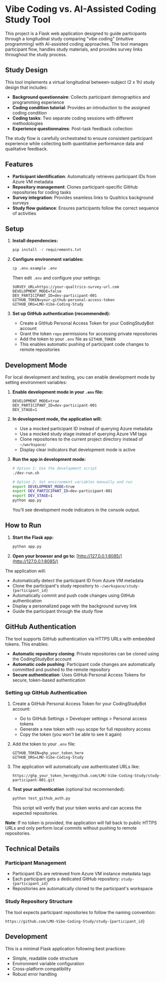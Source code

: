 # Vibe Coding vs. AI-Assisted Coding Study Tool

This project is a Flask web application designed to guide participants through a longitudinal study comparing "vibe coding" (intuitive programming) with AI-assisted coding approaches. The tool manages participant flow, handles study materials, and provides survey links throughout the study process.

## Study Design

This tool implements a virtual longitudinal between-subject (2 x 1h) study design that includes:

- **Background questionnaire**: Collects participant demographics and programming experience
- **Coding condition tutorial**: Provides an introduction to the assigned coding condition
- **Coding tasks**: Two separate coding sessions with different methodologies
- **Experience questionnaires**: Post-task feedback collection

The study flow is carefully orchestrated to ensure consistent participant experience while collecting both quantitative performance data and qualitative feedback.

## Features

- **Participant identification**: Automatically retrieves participant IDs from Azure VM metadata
- **Repository management**: Clones participant-specific GitHub repositories for coding tasks
- **Survey integration**: Provides seamless links to Qualtrics background surveys
- **Study flow guidance**: Ensures participants follow the correct sequence of activities

## Setup

1. **Install dependencies:**
   ```sh
   pip install -r requirements.txt
   ```

2. **Configure environment variables:**
   ```sh
   cp .env.example .env
   ```
   Then edit `.env` and configure your settings:
   ```
   SURVEY_URL=https://your-qualtrics-survey-url.com
   DEVELOPMENT_MODE=false
   DEV_PARTICIPANT_ID=dev-participant-001
   GITHUB_TOKEN=your-github-personal-access-token
   GITHUB_ORG=LMU-Vibe-Coding-Study
   ```

3. **Set up GitHub authentication (recommended):**
   - Create a GitHub Personal Access Token for your CodingStudyBot account
   - Grant the token `repo` permissions for accessing private repositories
   - Add the token to your `.env` file as `GITHUB_TOKEN`
   - This enables automatic pushing of participant code changes to remote repositories

## Development Mode

For local development and testing, you can enable development mode by setting environment variables:

1. **Enable development mode in your `.env` file:**
   ```
   DEVELOPMENT_MODE=true
   DEV_PARTICIPANT_ID=dev-participant-001
   DEV_STAGE=1
   ```

2. **In development mode, the application will:**
   - Use a mocked participant ID instead of querying Azure metadata
   - Use a mocked study stage instead of querying Azure VM tags
   - Clone repositories to the current project directory instead of `~/workspace/`
   - Display clear indicators that development mode is active

3. **Run the app in development mode:**
   ```sh
   # Option 1: Use the development script
   ./dev-run.sh
   
   # Option 2: Set environment variables manually and run
   export DEVELOPMENT_MODE=true
   export DEV_PARTICIPANT_ID=dev-participant-001
   export DEV_STAGE=1
   python app.py
   ```
   You'll see development mode indicators in the console output.

## How to Run

1. **Start the Flask app:**
   ```sh
   python app.py
   ```
2. **Open your browser and go to:**
   [http://127.0.0.1:8085/](http://127.0.0.1:8085/)

The application will:
- Automatically detect the participant ID from Azure VM metadata
- Clone the participant's study repository to `~/workspace/study-{participant_id}`
- Automatically commit and push code changes using GitHub authentication
- Display a personalized page with the background survey link
- Guide the participant through the study flow

## GitHub Authentication

The tool supports GitHub authentication via HTTPS URLs with embedded tokens. This enables:

- **Automatic repository cloning**: Private repositories can be cloned using the CodingStudyBot account
- **Automatic code pushing**: Participant code changes are automatically committed and pushed to the remote repository
- **Secure authentication**: Uses GitHub Personal Access Tokens for secure, token-based authentication

### Setting up GitHub Authentication

1. Create a GitHub Personal Access Token for your CodingStudyBot account:
   - Go to GitHub Settings > Developer settings > Personal access tokens
   - Generate a new token with `repo` scope for full repository access
   - Copy the token (you won't be able to see it again)

2. Add the token to your `.env` file:
   ```
   GITHUB_TOKEN=ghp_your_token_here
   GITHUB_ORG=LMU-Vibe-Coding-Study
   ```

3. The application will automatically use authenticated URLs like:
   ```
   https://ghp_your_token_here@github.com/LMU-Vibe-Coding-Study/study-participant-001.git
   ```

4. **Test your authentication** (optional but recommended):
   ```sh
   python test_github_auth.py
   ```
   This script will verify that your token works and can access the expected repositories.

**Note**: If no token is provided, the application will fall back to public HTTPS URLs and only perform local commits without pushing to remote repositories.

## Technical Details

### Participant Management
- Participant IDs are retrieved from Azure VM instance metadata tags
- Each participant gets a dedicated GitHub repository: `study-{participant_id}`
- Repositories are automatically cloned to the participant's workspace

### Study Repository Structure
The tool expects participant repositories to follow the naming convention:
```
https://github.com/LMU-Vibe-Coding-Study/study-{participant_id}
```

## Development

This is a minimal Flask application following best practices:
- Simple, readable code structure
- Environment variable configuration
- Cross-platform compatibility
- Robust error handling
